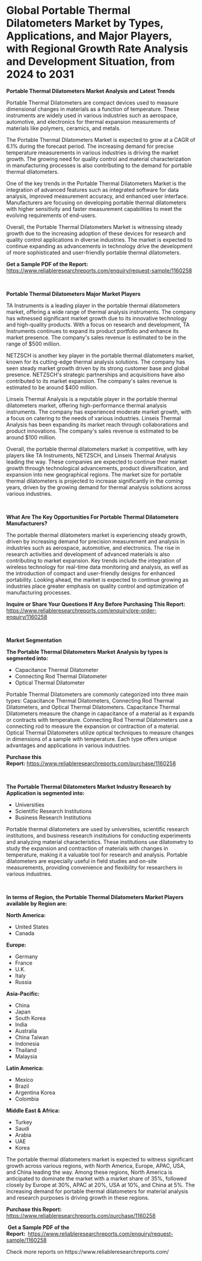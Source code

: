 <p><h1>Global Portable Thermal Dilatometers Market by Types, Applications, and Major Players, with Regional Growth Rate Analysis and Development Situation, from 2024 to 2031</h1></p><p><strong>Portable Thermal Dilatometers Market Analysis and Latest Trends</strong></p>
<p><p>Portable Thermal Dilatometers are compact devices used to measure dimensional changes in materials as a function of temperature. These instruments are widely used in various industries such as aerospace, automotive, and electronics for thermal expansion measurements of materials like polymers, ceramics, and metals.</p><p>The Portable Thermal Dilatometers Market is expected to grow at a CAGR of 6.1% during the forecast period. The increasing demand for precise temperature measurements in various industries is driving the market growth. The growing need for quality control and material characterization in manufacturing processes is also contributing to the demand for portable thermal dilatometers.</p><p>One of the key trends in the Portable Thermal Dilatometers Market is the integration of advanced features such as integrated software for data analysis, improved measurement accuracy, and enhanced user interface. Manufacturers are focusing on developing portable thermal dilatometers with higher sensitivity and faster measurement capabilities to meet the evolving requirements of end-users.</p><p>Overall, the Portable Thermal Dilatometers Market is witnessing steady growth due to the increasing adoption of these devices for research and quality control applications in diverse industries. The market is expected to continue expanding as advancements in technology drive the development of more sophisticated and user-friendly portable thermal dilatometers.</p></p>
<p><strong>Get a Sample PDF of the Report:&nbsp;</strong> <a href="https://www.reliableresearchreports.com/enquiry/request-sample/1160258">https://www.reliableresearchreports.com/enquiry/request-sample/1160258</a></p>
<p>&nbsp;</p>
<p><strong>Portable Thermal Dilatometers Major Market Players</strong></p>
<p><p>TA Instruments is a leading player in the portable thermal dilatometers market, offering a wide range of thermal analysis instruments. The company has witnessed significant market growth due to its innovative technology and high-quality products. With a focus on research and development, TA Instruments continues to expand its product portfolio and enhance its market presence. The company's sales revenue is estimated to be in the range of $500 million.</p><p>NETZSCH is another key player in the portable thermal dilatometers market, known for its cutting-edge thermal analysis solutions. The company has seen steady market growth driven by its strong customer base and global presence. NETZSCH's strategic partnerships and acquisitions have also contributed to its market expansion. The company's sales revenue is estimated to be around $400 million.</p><p>Linseis Thermal Analysis is a reputable player in the portable thermal dilatometers market, offering high-performance thermal analysis instruments. The company has experienced moderate market growth, with a focus on catering to the needs of various industries. Linseis Thermal Analysis has been expanding its market reach through collaborations and product innovations. The company's sales revenue is estimated to be around $100 million.</p><p>Overall, the portable thermal dilatometers market is competitive, with key players like TA Instruments, NETZSCH, and Linseis Thermal Analysis leading the way. These companies are expected to continue their market growth through technological advancements, product diversification, and expansion into new geographical regions. The market size for portable thermal dilatometers is projected to increase significantly in the coming years, driven by the growing demand for thermal analysis solutions across various industries.</p></p>
<p>&nbsp;</p>
<p><strong>What Are The Key Opportunities For Portable Thermal Dilatometers Manufacturers?</strong></p>
<p><p>The portable thermal dilatometers market is experiencing steady growth, driven by increasing demand for precision measurement and analysis in industries such as aerospace, automotive, and electronics. The rise in research activities and development of advanced materials is also contributing to market expansion. Key trends include the integration of wireless technology for real-time data monitoring and analysis, as well as the introduction of compact and user-friendly designs for enhanced portability. Looking ahead, the market is expected to continue growing as industries place greater emphasis on quality control and optimization of manufacturing processes.</p></p>
<p><strong>Inquire or Share Your Questions If Any Before Purchasing This Report:</strong> <a href="https://www.reliableresearchreports.com/enquiry/pre-order-enquiry/1160258">https://www.reliableresearchreports.com/enquiry/pre-order-enquiry/1160258</a></p>
<p>&nbsp;</p>
<p><strong>Market Segmentation</strong></p>
<p><strong>The Portable Thermal Dilatometers Market Analysis by types is segmented into:</strong></p>
<p><ul><li>Capacitance Thermal Dilatometer</li><li>Connecting Rod Thermal Dilatometer</li><li>Optical Thermal Dilatometer</li></ul></p>
<p><p>Portable Thermal Dilatometers are commonly categorized into three main types: Capacitance Thermal Dilatometers, Connecting Rod Thermal Dilatometers, and Optical Thermal Dilatometers. Capacitance Thermal Dilatometers measure the change in capacitance of a material as it expands or contracts with temperature. Connecting Rod Thermal Dilatometers use a connecting rod to measure the expansion or contraction of a material. Optical Thermal Dilatometers utilize optical techniques to measure changes in dimensions of a sample with temperature. Each type offers unique advantages and applications in various industries.</p></p>
<p><strong>Purchase this Report:&nbsp;</strong><a href="https://www.reliableresearchreports.com/purchase/1160258">https://www.reliableresearchreports.com/purchase/1160258</a></p>
<p>&nbsp;</p>
<p><strong>The Portable Thermal Dilatometers Market Industry Research by Application is segmented into:</strong></p>
<p><ul><li>Universities</li><li>Scientific Research Institutions</li><li>Business Research Institutions</li></ul></p>
<p><p>Portable thermal dilatometers are used by universities, scientific research institutions, and business research institutions for conducting experiments and analyzing material characteristics. These institutions use dilatometry to study the expansion and contraction of materials with changes in temperature, making it a valuable tool for research and analysis. Portable dilatometers are especially useful in field studies and on-site measurements, providing convenience and flexibility for researchers in various industries.</p></p>
<p>&nbsp;</p>
<p><strong>In terms of Region, the Portable Thermal Dilatometers Market Players available by Region are:</strong></p>
<p>
    <p> <strong> North America: </strong>
        <ul>
            <li>United States</li>
            <li>Canada</li>
        </ul>
        </p> 
    <p> <strong> Europe: </strong>
        <ul>
            <li>Germany</li>
            <li>France</li>
            <li>U.K.</li>
            <li>Italy</li>
            <li>Russia</li>
        </ul>
        </p> 
    <p> <strong> Asia-Pacific: </strong>
        <ul>
            <li>China</li>
            <li>Japan</li>
            <li>South Korea</li>
            <li>India</li>
            <li>Australia</li>
            <li>China Taiwan</li>
            <li>Indonesia</li>
            <li>Thailand</li>
            <li>Malaysia</li>
        </ul>
        </p> 
    <p> <strong> Latin America: </strong>
        <ul>
            <li>Mexico</li>
            <li>Brazil</li>
            <li>Argentina Korea</li>
            <li>Colombia</li>
        </ul>
        </p> 
    <p> <strong> Middle East & Africa: </strong>
        <ul>
            <li>Turkey</li>
            <li>Saudi</li>
            <li>Arabia</li>
            <li>UAE</li>
            <li>Korea</li>
        </ul>
    </p>
    </p>
<p><p>The portable thermal dilatometers market is expected to witness significant growth across various regions, with North America, Europe, APAC, USA, and China leading the way. Among these regions, North America is anticipated to dominate the market with a market share of 35%, followed closely by Europe at 30%, APAC at 20%, USA at 10%, and China at 5%. The increasing demand for portable thermal dilatometers for material analysis and research purposes is driving growth in these regions.</p></p>
<p><strong>Purchase this Report: </strong><a href="https://www.reliableresearchreports.com/purchase/1160258">https://www.reliableresearchreports.com/purchase/1160258</a></p>
<p>&nbsp;<strong>Get a Sample PDF of the Report:&nbsp;&nbsp;</strong><a href="https://www.reliableresearchreports.com/enquiry/request-sample/1160258">https://www.reliableresearchreports.com/enquiry/request-sample/1160258</a></p>
<p><strong></strong></p>
<p>Check more reports on https://www.reliableresearchreports.com/</p>